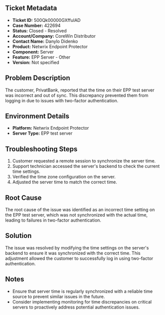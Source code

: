 ## Ticket Metadata
- **Ticket ID:** 500Qk00000GXffuIAD
- **Case Number:** 422694
- **Status:** Closed - Resolved
- **Account/Company:** CoreWin Distributor
- **Contact Name:** Danylo Didenko
- **Product:** Netwrix Endpoint Protector
- **Component:** Server
- **Feature:** EPP Server - Other
- **Version:** Not specified

## Problem Description
The customer, PrivatBank, reported that the time on their EPP test server was incorrect and out of sync. This discrepancy prevented them from logging in due to issues with two-factor authentication.

## Environment Details
- **Platform:** Netwrix Endpoint Protector
- **Server Type:** EPP test server

## Troubleshooting Steps
1. Customer requested a remote session to synchronize the server time.
2. Support technician accessed the server's backend to check the current time settings.
3. Verified the time zone configuration on the server.
4. Adjusted the server time to match the correct time.

## Root Cause
The root cause of the issue was identified as an incorrect time setting on the EPP test server, which was not synchronized with the actual time, leading to failures in two-factor authentication.

## Solution
The issue was resolved by modifying the time settings on the server's backend to ensure it was synchronized with the correct time. This adjustment allowed the customer to successfully log in using two-factor authentication.

## Notes
- Ensure that server time is regularly synchronized with a reliable time source to prevent similar issues in the future.
- Consider implementing monitoring for time discrepancies on critical servers to proactively address potential authentication issues.
